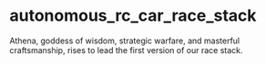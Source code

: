 # autonomous_rc_car_race_stack

Athena, goddess of wisdom, strategic warfare, and masterful craftsmanship, rises to lead the first version of our race stack.
